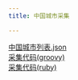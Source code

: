 ```yaml
---
title: 中国城市采集

---
```



<div class="container">
  <div class="row">
    <div class="col-md-3">
      <div><a href="{{ "/download/cities.json" | prepend: site.baseurl }}">中国城市列表.json</a></div>
      <div><a href="https://github.com/windqyoung/demo_code/blob/master/cities.groovy">采集代码(groovy)</a></div>
      <div><a href="https://github.com/windqyoung/demo_code/blob/master/cities.rb">采集代码(ruby)</a></div>
    </div>
  </div>
</div>
